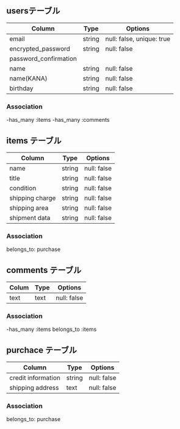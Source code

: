 ## usersテーブル

| Column                | Type   | Options                   |
| --------------------- | ------ | ------------------------- |
| email                 | string | null: false, unique: true |
| encrypted_password    | string | null: false               |
| password_confirmation |
| name                  | string | null: false               |
| name(KANA)            | string | null: false               |
| birthday              | string | null: false               |

### Association

-has_many :items
-has_many :comments

## items テーブル
| Column             | Type       | Options                        |
| ------------------ | ---------- | ------------------------------ |
| name               | string     | null: false                    |
| title              | string     | null: false                    |
| condition          | string     | null: false                    |
| shipping charge    | string     | null: false                    |
| shipping area      | string     | null: false                    |
| shipment data      | string     | null: false                    | 

### Association
belongs_to: purchase

## comments テーブル
| Colum     | Type      | Options                        |
| --------- | --------- | ------------------------------ |
| text      | text      | null: false                    |

### Association
-has_many :items
belongs_to :items

## purchace テーブル
| Column             | Type       | Options                        |
| ------------------ | ---------- | ------------------------------ |
| credit information | string     | null: false                    |
| shipping address   | text       | null: false                    |

### Association
belongs_to: purchase
